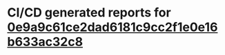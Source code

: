 # CI/CD generated reports for [0e9a9c61ce2dad6181c9cc2f1e0e16b633ac32c8](https://github.com/hydephp/develop/commit/0e9a9c61ce2dad6181c9cc2f1e0e16b633ac32c8)
